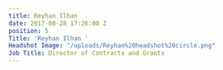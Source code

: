 ```yaml
---
title: Reyhan Ilhan
date: 2017-08-28 17:26:00 Z
position: 5
Title: 'Reyhan Ilhan '
Headshot Image: "/uploads/Reyhan%20headshot%20circle.png"
Job Title: Director of Contracts and Grants
---
```


